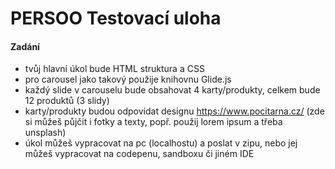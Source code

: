 # PERSOO Testovací uloha

#### Zadání
- tvůj hlavní úkol bude HTML struktura a CSS
- pro carousel jako takový použije knihovnu Glide.js
- každý slide v carouselu bude obsahovat 4 karty/produkty, celkem bude 12 produktů (3 slidy)
- karty/produkty budou odpovídat designu https://www.pocitarna.cz/ (zde si můžeš půjčit i fotky a texty, popř. použij lorem ipsum a třeba unsplash)
- úkol můžeš vypracovat na pc (localhostu) a poslat v zipu, nebo jej můžeš vypracovat na codepenu, sandboxu či jiném IDE
